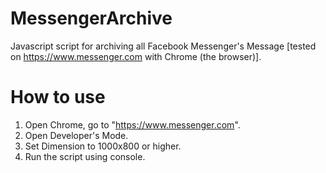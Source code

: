 # MessengerArchive
Javascript script for archiving all Facebook Messenger's Message [tested on https://www.messenger.com with Chrome (the browser)].
# How to use
1. Open Chrome, go to "https://www.messenger.com".
2. Open Developer's Mode.
3. Set Dimension to 1000x800 or higher.
4. Run the script using console.
